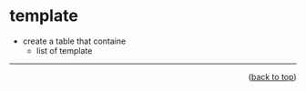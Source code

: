 <a name="topage"></a>

# template

* create a table that containe
   * list of template

-----

<p align="right">(<a href="#topage">back to top</a>)</p>
<br/>
<br/>
